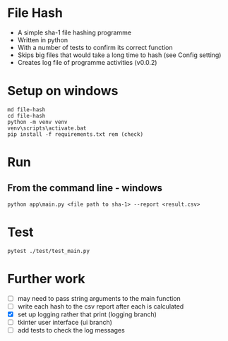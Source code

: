 # File Hash

- A simple sha-1 file hashing programme
- Written in python
- With a number of tests to confirm its correct function
- Skips big files that would take a long time to hash (see Config setting)
- Creates log file of programme activities (v0.0.2)

# Setup on windows

```commandline
md file-hash
cd file-hash
python -m venv venv
venv\scripts\activate.bat
pip install -f requirements.txt rem (check)
```

# Run 

## From the command line - windows

```commandline
python app\main.py <file path to sha-1> --report <result.csv>
```

# Test

```commandline
pytest ./test/test_main.py
```

# Further work

- [ ] may need to pass string arguments to the main function
- [ ] write each hash to the csv report after each is calculated
- [x] set up logging rather that print (logging branch)
- [ ] tkinter user interface (ui branch)
- [ ] add tests to check the log messages
